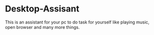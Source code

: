 # Desktop-Assisant
This is an assistant for your pc to do task for yourself like playing music, open browser and many more things.  
